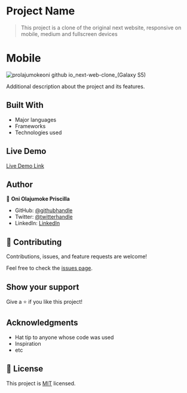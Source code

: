 # Project Name

> This project is a clone of the original next website, responsive on mobile, medium and fullscreen devices

# Mobile
![prolajumokeoni github io_next-web-clone_(Galaxy S5)](https://user-images.githubusercontent.com/69638013/111025848-341e0a00-83e7-11eb-95d4-5d4a2d3002f0.png)


Additional description about the project and its features.

## Built With

- Major languages
- Frameworks
- Technologies used

## Live Demo

[Live Demo Link](https://prolajumokeoni.github.io/next-web-clone/)


## Author

👤 **Oni Olajumoke Priscilla**

- GitHub: [@githubhandle](https://github.com/prolajumokeoni)
- Twitter: [@twitterhandle](https://twitter.com/prolajumokeoni)
- LinkedIn: [LinkedIn](https://www.linkedin.com/in/olajumoke-priscilla-oni-44a48b162/)

## 🤝 Contributing

Contributions, issues, and feature requests are welcome!

Feel free to check the [issues page](https://github.com/prolajumokeoni/next-web-clone/issues).

## Show your support

Give a ⭐️ if you like this project!

## Acknowledgments

- Hat tip to anyone whose code was used
- Inspiration
- etc

## 📝 License

This project is [MIT](https://github.com/prolajumokeoni/next-web-clone/blob/040e85e3df4aba030b6c396ad0dbdc5f6f6cf094/LICENSE) licensed.
